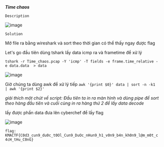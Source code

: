 ***Time chaos***

`Description`

![image](https://github.com/hoanga2dtk68/KMACTF2023-lan1/assets/110059218/1ac814fe-4635-4989-a512-7322bb618853)

`Solution`

Mở file ra bằng wireshark và sort theo thời gian có thể thấy ngay được flag

Let's go đầu tiên dùng tshark lấy data icmp ra và frametime để xử lý

`tshark -r Time_chaos.pcap -Y 'icmp' -T fields -e frame.time_relative -e data.data  > data`

![image](https://github.com/hoanga2dtk68/KMACTF2023-lan1/assets/110059218/118341d6-2600-4baf-8a63-89b8809b1dfc)

Giờ chúng ta dùng awk để xử lý tiếp
`awk '{print $0}' data | sort -n -k1 | awk '{print $2}'`

*giải thích một chút về script: Đầu tiên ta in ra màn hình và dùng pipe để sort theo hàng đầu tiên và cuối cùng in ra hàng thứ 2 để lấy data decode*

lấy được phần data đưa lên cyberchef để lấy flag 

![image](https://github.com/hoanga2dtk68/KMACTF2023-lan1/assets/110059218/4bbc605a-0d45-48ba-a714-8b5f750c6c83)

`flag: KMACTF{C0d3_cun9_du0c_t0Ol_Cun9_DuOc_nHun9_h1_v0n9_b4n_kh0n9_l@m_m0t_c4cH_tHu_C0nG}`

